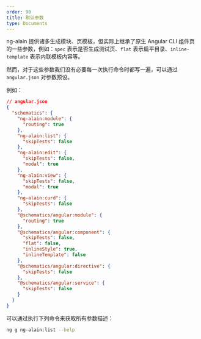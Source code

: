 ```yaml
---
order: 90
title: 默认参数
type: Documents
---
```


ng-alain 提供诸多生成模块、页模板，但实际上继承了原生 Angular CLI 组件页的一些参数，例如：`spec` 表示是否生成测试页、`flat` 表示扁平目录、`inline-template` 表示内联模板内容等。

然而，对于这些参数我们没有必要每一次执行命令时都写一遍，可以通过 `angular.json` 对参数预设。

例如：

```json
// angular.json
{
  "schematics": {
    "ng-alain:module": {
      "routing": true
    },
    "ng-alain:list": {
      "skipTests": false
    },
    "ng-alain:edit": {
      "skipTests": false,
      "modal": true
    },
    "ng-alain:view": {
      "skipTests": false,
      "modal": true
    },
    "ng-alain:curd": {
      "skipTests": false
    },
    "@schematics/angular:module": {
      "routing": true
    },
    "@schematics/angular:component": {
      "skipTests": false,
      "flat": false,
      "inlineStyle": true,
      "inlineTemplate": false
    },
    "@schematics/angular:directive": {
      "skipTests": false
    },
    "@schematics/angular:service": {
      "skipTests": false
    }
  }
}
```

可以通过执行下列命令来获取所有参数描述：

```bash
ng g ng-alain:list --help
```
